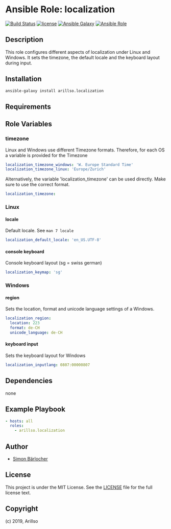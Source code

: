 # Ansible Role: localization

[![Build Status](https://img.shields.io/travis/arillso/ansible.localization.svg?branch=master&style=popout-square)](https://travis-ci.org/arillso/ansible.localization) [![license](https://img.shields.io/github/license/mashape/apistatus.svg?style=popout-square)](https://sbaerlo.ch/licence) [![Ansible Galaxy](https://img.shields.io/badge/ansible--galaxy-localization-blue.svg?style=popout-square)](https://galaxy.ansible.com/arillso/localization) [![Ansible Role](https://img.shields.io/ansible/role/d/id.svg?style=popout-square)](https://galaxy.ansible.com/arillso/localization)

## Description

This role configures different aspects of localization under Linux and Windows. It sets the timezone, the default locale and the keyboard layout during input.

## Installation

```bash
ansible-galaxy install arillso.localization
```

## Requirements

## Role Variables

### timezone

Linux and Windows use different Timezone formats. Therefore, for each OS a variable is provided for the Timezone

```yml
localization_timezone_windows: 'W. Europe Standard Time'
localization_timezone_linux: 'Europe/Zurich'
```

Alternatively, the variable 'localization_timezone' can be used directly. Make sure to use the correct format.

```yml
localization_timezone:
```

### Linux

#### locale

Default locale. See `man 7 locale`

```yml
localization_default_locale: 'en_US.UTF-8'
```

#### console keyboard

Console keyboard layout (sg = swiss german)

```yml
localization_keymap: 'sg'
```

### Windows

#### region

Sets the location, format and unicode language settings of a Windows.

```yml
localization_region:
  location: 223
  format: de-CH
  unicode_language: de-CH
```

#### keyboard input

Sets the keyboard layout for Windows

```yml
localization_inputlang: 0807:00000807
```

## Dependencies

none

## Example Playbook

```yml
- hosts: all
  roles:
    - arillso.localization
```

## Author

- [Simon Bärlocher](https://sbaerlocher.ch)

## License

This project is under the MIT License. See the [LICENSE](https://sbaerlo.ch/licence) file for the full license text.

## Copyright

(c) 2019, Arillso
